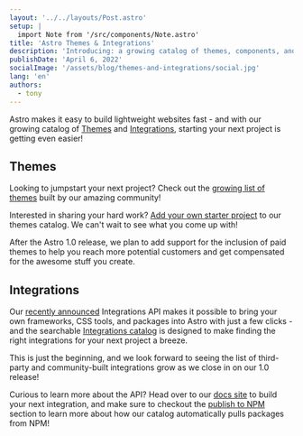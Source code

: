 ```yaml
---
layout: '../../layouts/Post.astro'
setup: |
  import Note from '/src/components/Note.astro'
title: 'Astro Themes & Integrations'
description: 'Introducing: a growing catalog of themes, components, and integrations to jumpstart your next Astro project.'
publishDate: 'April 6, 2022'
socialImage: '/assets/blog/themes-and-integrations/social.jpg'
lang: 'en'
authors:
  - tony
---
```


Astro makes it easy to build lightweight websites fast - and with our growing catalog of [Themes](https://astro.build/themes) and [Integrations](https://astro.build/integrations), starting your next project is getting even easier!

## Themes

Looking to jumpstart your next project? Check out the [growing list of themes](https://astro.build/themes) built by our amazing community!

Interested in sharing your hard work? [Add your own starter project](https://github.com/withastro/astro.build/issues/new/choose) to our themes catalog. We can't wait to see what you come up with! 

<Note title="Coming Soon - Paid Themes">
After the Astro 1.0 release, we plan to add support for the inclusion of paid themes to help you reach more potential customers and get compensated for the awesome stuff you create.
</Note>

## Integrations

Our [recently announced](https://astro.build/blog/astro-025/#new-astro-integrations) Integrations API makes it possible to bring your own frameworks, CSS tools, and packages into Astro with just a few clicks - and the searchable [Integrations catalog](https://astro.build/integrations) is designed to make finding the right integrations for your next project a breeze.

This is just the beginning, and we look forward to seeing the list of third-party and community-built integrations grow as we close in on our 1.0 release!

Curious to learn more about the API? Head over to our [docs site](https://docs.astro.build/en/guides/integrations-guide/) to build your next integration, and make sure to checkout the [publish to NPM](https://docs.astro.build/en/guides/publish-to-npm/#integrations-library) section to learn more about how our catalog automatically pulls packages from NPM!